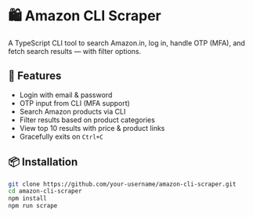 # 🛍️ Amazon CLI Scraper

A TypeScript CLI tool to search Amazon.in, log in, handle OTP (MFA), and fetch search results — with filter options.

## 🔧 Features

- Login with email & password
- OTP input from CLI (MFA support)
- Search Amazon products via CLI
- Filter results based on product categories
- View top 10 results with price & product links
- Gracefully exits on `Ctrl+C`

## 📦 Installation

```bash
git clone https://github.com/your-username/amazon-cli-scraper.git
cd amazon-cli-scraper
npm install
npm run scrape
